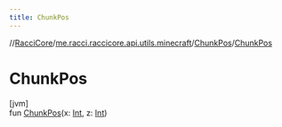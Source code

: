 ```yaml
---
title: ChunkPos
---
```

//[RacciCore](../../../index.html)/[me.racci.raccicore.api.utils.minecraft](../index.html)/[ChunkPos](index.html)/[ChunkPos](-chunk-pos.html)



# ChunkPos



[jvm]\
fun [ChunkPos](-chunk-pos.html)(x: [Int](https://kotlinlang.org/api/latest/jvm/stdlib/kotlin/-int/index.html), z: [Int](https://kotlinlang.org/api/latest/jvm/stdlib/kotlin/-int/index.html))




